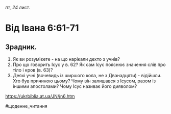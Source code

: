 
_пт, 24 лист._

# Від Івана 6:61-71

## Зрадник.
1. Як ви розумієете - на що нарікали дехто з учнів?
2. Про що говорить Ісус у в. 62? Як сам Ісус пояснює значення слів про тіло і кров (в. 63)?
3. Деякі учні (вочевидь із ширшого кола, не з Дванадцяти) - відійшли. Хто був причиною цьому? Чому він залишався з Ісусом, разом із іншими апостолами? Чому Ісус називає його дияволом?

https://ukrbiblia.at.ua/JN/jn6.htm 

#щоденне_читання

